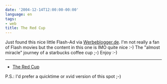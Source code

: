 ```yaml
---
date: '2004-12-14T12:00:00-00:00'
language: en
tags:
- web
title: The Red Cup
---
```



Just found this nice little Flash-Ad via <a href="http://www.werbeblogger.de/index.php/2004/12/13/starbucks_viraler_clip">Werbeblogger.de</a>. I'm not really a fan of Flash movies but the content in this one is IMO quite nice :-) The "almost miracle" journey of a starbucks coffee cup ;-) Enjoy :-)

-------------------------------



* <a href="http://www.theredcup.com/">The Red Cup</a>



P.S.: I'd prefer a quicktime or xvid version of this spot ;-)

